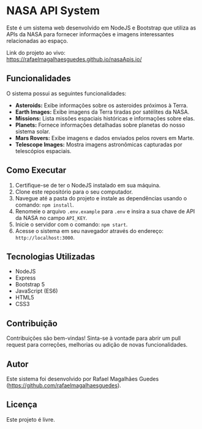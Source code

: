 # NASA API System

Este é um sistema web desenvolvido em NodeJS e Bootstrap que utiliza as APIs da NASA para fornecer informações e imagens interessantes relacionadas ao espaço.

Link do projeto ao vivo: https://rafaelmagalhaesguedes.github.io/nasaApis.io/

## Funcionalidades

O sistema possui as seguintes funcionalidades:
 
- **Asteroids:** Exibe informações sobre os asteroides próximos à Terra.
- **Earth Images:** Exibe imagens da Terra tiradas por satélites da NASA.
- **Missions:** Lista missões espaciais históricas e informações sobre elas.
- **Planets:** Fornece informações detalhadas sobre planetas do nosso sistema solar.
- **Mars Rovers:** Exibe imagens e dados enviados pelos rovers em Marte.
- **Telescope Images:** Mostra imagens astronômicas capturadas por telescópios espaciais.

## Como Executar

1. Certifique-se de ter o NodeJS instalado em sua máquina.
2. Clone este repositório para o seu computador.
3. Navegue até a pasta do projeto e instale as dependências usando o comando: `npm install`.
4. Renomeie o arquivo `.env.example` para `.env` e insira a sua chave de API da NASA no campo `API_KEY`.
5. Inicie o servidor com o comando: `npm start`.
6. Acesse o sistema em seu navegador através do endereço: `http://localhost:3000`.

## Tecnologias Utilizadas

- NodeJS
- Express
- Bootstrap 5
- JavaScript (ES6)
- HTML5
- CSS3

## Contribuição

Contribuições são bem-vindas! Sinta-se à vontade para abrir um pull request para correções, melhorias ou adição de novas funcionalidades.

## Autor

Este sistema foi desenvolvido por Rafael Magalhães Guedes (https://github.com/rafaelmagalhaesguedes).

## Licença

Este projeto é livre.

